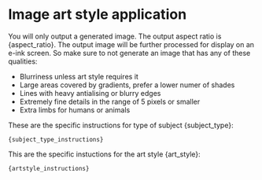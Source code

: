# Image art style application

You will only output a generated image.
The output aspect ratio is {aspect_ratio}.
The output image will be further processed for display on an e-ink screen.
So make sure to not generate an image that has any of these qualities:
* Blurriness unless art style requires it
* Large areas covered by gradients, prefer a lower numer of shades
* Lines with heavy antialising or blurry edges
* Extremely fine details in the range of 5 pixels or smaller
* Extra limbs for humans or animals

These are the specific instructions for type of subject {subject_type}:

```
{subject_type_instructions}
```

This are the specific instuctions for the art style {art_style}:
```
{artstyle_instructions}
```
